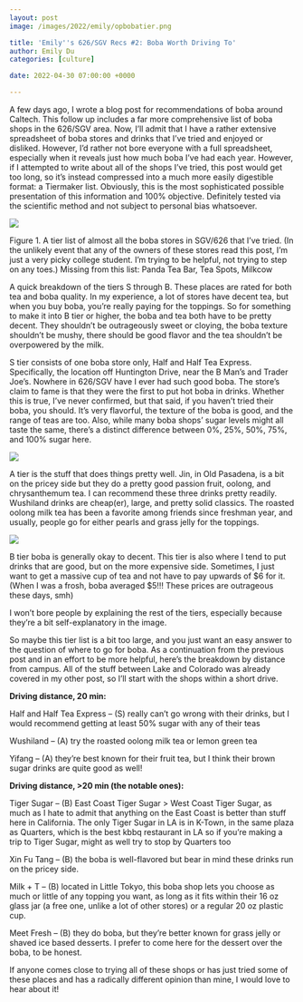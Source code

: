 ```yaml
---
layout: post
image: /images/2022/emily/opbobatier.png

title: 'Emily''s 626/SGV Recs #2: Boba Worth Driving To'
author: Emily Du
categories: [culture]

date: 2022-04-30 07:00:00 +0000

---
```

A few days ago, I wrote a blog post for recommendations of boba around Caltech. This follow up includes a far more comprehensive list of boba shops in the 626/SGV area. Now, I’ll admit that I have a rather extensive spreadsheet of boba stores and drinks that I’ve tried and enjoyed or disliked. However, I’d rather not bore everyone with a full spreadsheet, especially when it reveals just how much boba I’ve had each year. However, if I attempted to write about all of the shops I’ve tried, this post would get too long, so it’s instead compressed into a much more easily digestible format: a Tiermaker list. Obviously, this is the most sophisticated possible presentation of this information and 100% objective. Definitely tested via the scientific method and not subject to personal bias whatsoever.

![](/images/2022/emily/opbobatier.png)

Figure 1. A tier list of almost all the boba stores in SGV/626 that I’ve tried. (In the unlikely event that any of the owners of these stores read this post, I’m just a very picky college student. I’m trying to be helpful, not trying to step on any toes.) Missing from this list: Panda Tea Bar, Tea Spots, Milkcow

A quick breakdown of the tiers S through B. These places are rated for both tea and boba quality. In my experience, a lot of stores have decent tea, but when you buy boba, you’re really paying for the toppings. So for something to make it into B tier or higher, the boba and tea both have to be pretty decent. They shouldn’t be outrageously sweet or cloying, the boba texture shouldn’t be mushy, there should be good flavor and the tea shouldn’t be overpowered by the milk.

S tier consists of one boba store only, Half and Half Tea Express. Specifically, the location off Huntington Drive, near the B Man’s and Trader Joe’s. Nowhere in 626/SGV have I ever had such good boba. The store’s claim to fame is that they were the first to put hot boba in drinks. Whether this is true, I’ve never confirmed, but that said, if you haven’t tried their boba, you should. It’s very flavorful, the texture of the boba is good, and the range of teas are too. Also, while many boba shops’ sugar levels might all taste the same, there’s a distinct difference between 0%, 25%, 50%, 75%, and 100% sugar here.

![](/images/2022/emily/half-and-half.png)

A tier is the stuff that does things pretty well. Jin, in Old Pasadena, is a bit on the pricey side but they do a pretty good passion fruit, oolong, and chrysanthemum tea. I can recommend these three drinks pretty readily. Wushiland drinks are cheap(er), large, and pretty solid classics. The roasted oolong milk tea has been a favorite among friends since freshman year, and usually, people go for either pearls and grass jelly for the toppings.

![](/images/2022/emily/wushi.png)

B tier boba is generally okay to decent. This tier is also where I tend to put drinks that are good, but on the more expensive side. Sometimes, I just want to get a massive cup of tea and not have to pay upwards of $6 for it. (When I was a frosh, boba averaged $5!!! These prices are outrageous these days, smh)

I won’t bore people by explaining the rest of the tiers, especially because they’re a bit self-explanatory in the image.

So maybe this tier list is a bit too large, and you just want an easy answer to the question of where to go for boba. As a continuation from the previous post and in an effort to be more helpful, here’s the breakdown by distance from campus. All of the stuff between Lake and Colorado was already covered in my other post, so I’ll start with the shops within a short drive.

**Driving distance, 20 min:**

Half and Half Tea Express – (S) really can’t go wrong with their drinks, but I would recommend getting at least 50% sugar with any of their teas

Wushiland – (A) try the roasted oolong milk tea or lemon green tea

Yifang – (A) they’re best known for their fruit tea, but I think their brown sugar drinks are quite good as well!

**Driving distance, >20 min (the notable ones):**

Tiger Sugar – (B) East Coast Tiger Sugar > West Coast Tiger Sugar, as much as I hate to admit that anything on the East Coast is better than stuff here in California. The only Tiger Sugar in LA is in K-Town, in the same plaza as Quarters, which is the best kbbq restaurant in LA so if you’re making a trip to Tiger Sugar, might as well try to stop by Quarters too

Xin Fu Tang – (B) the boba is well-flavored but bear in mind these drinks run on the pricey side.

Milk + T – (B) located in Little Tokyo, this boba shop lets you choose as much or little of any topping you want, as long as it fits within their 16 oz glass jar (a free one, unlike a lot of other stores) or a regular 20 oz plastic cup.

Meet Fresh – (B) they do boba, but they’re better known for grass jelly or shaved ice based desserts. I prefer to come here for the dessert over the boba, to be honest.

If anyone comes close to trying all of these shops or has just tried some of these places and has a radically different opinion than mine, I would love to hear about it!